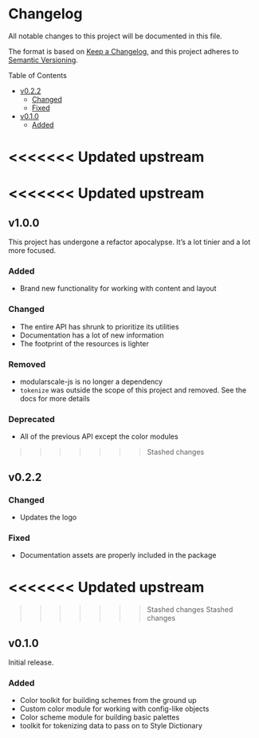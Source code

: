 # Changelog

All notable changes to this project will be documented in this file.

The format is based on [Keep a Changelog](https://keepachangelog.com/en/1.0.0/), and this project adheres to [Semantic Versioning](https://semver.org/spec/v2.0.0.html).

<!-- START doctoc generated TOC please keep comment here to allow auto update -->
<!-- DON'T EDIT THIS SECTION, INSTEAD RE-RUN doctoc TO UPDATE -->
Table of Contents

- [v0.2.2](#v022)
    - [Changed](#changed)
    - [Fixed](#fixed)
- [v0.1.0](#v010)
    - [Added](#added)

<!-- END doctoc generated TOC please keep comment here to allow auto update -->

<<<<<<< Updated upstream
=======
<<<<<<< Updated upstream
=======
## v1.0.0

This project has undergone a refactor apocalypse. It’s a lot tinier and a lot more focused.

### Added

+ Brand new functionality for working with content and layout

### Changed

+ The entire API has shrunk to prioritize its utilities
+ Documentation has a lot of new information
+ The footprint of the resources is lighter



### Removed

+ modularscale-js is no longer a dependency
+ `tokenize` was outside the scope of this project and removed. See the docs for more details 

### Deprecated

+ All of the previous API except the color modules

>>>>>>> Stashed changes
## v0.2.2

### Changed

+ Updates the logo

### Fixed

+ Documentation assets are properly included in the package

<<<<<<< Updated upstream
=======
>>>>>>> Stashed changes
>>>>>>> Stashed changes
## v0.1.0

Initial release.

### Added

+ Color toolkit for building schemes from the ground up
+ Custom color module for working with config-like objects
+ Color scheme module for building basic palettes
+ toolkit for tokenizing data to pass on to Style Dictionary

